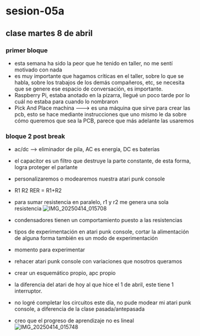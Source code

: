 # sesion-05a
## clase martes 8 de abril
### primer bloque

- esta semana ha sido la peor que he tenido en taller, no me sentí motivado con nada
- es muy importante que hagamos críticas en el taller, sobre lo que se habla, sobre los trabajos de los demás compañeros, etc, se necesita que se genere ese espacio de conversación, es importante.
- Raspberry Pi, estaba anotado en la pizarra, llegué un poco tarde por lo cuál no estaba para cuando lo nombraron
- Pick And Place machina ---> es una máquina que sirve para crear las pcb, esto se hace mediante instrucciones que uno mismo le da sobre cómo queremos que sea la PCB, parece que más adelante las usaremos

### bloque 2 post break

- ac/dc --> eliminador de pila, AC es energía, DC es baterías
- el capacitor es un filtro que destruye la parte constante, de esta forma, logra proteger el parlante
- personalizaremos o modearemos nuestra atari punk console
- R1 R2 RER = R1+R2
- para sumar resistencia en paralelo, r1 y r2 me genera una sola resistencia
![IMG_20250414_015708](https://github.com/user-attachments/assets/5cb3802b-6755-411c-803e-1139da1cab50)

- condensadores tienen un comportamiento puesto a las resistencias
- tipos de experimentación en atari punk console, cortar la alimentación de alguna forma también es un modo de experimentación
- momento para experimentar
- rehacer atari punk console con variaciones que nosotros queramos
- crear un esquemático propio, apc propio
- la diferencia del atari de hoy al que hice el 1 de abril, este tiene 1 interruptor.
- no logré completar los circuitos este día, no pude modear mi atari punk console, a diferencia de la clase pasada/antepasada
- creo que el progreso de aprendizaje no es lineal
![IMG_20250414_015748](https://github.com/user-attachments/assets/6b6f3959-99ed-483c-a155-772aa9a574bc)
